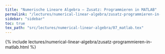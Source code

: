 ```yaml
---
title: "Numerische Lineare Algebra – Zusatz: Programmieren in MATLAB"
permalink: "/lectures/numerical-linear-algebra/zusatz-programmieren-in-matlab.html"
sidebar: "sidebar"
toc: true
tex_path: "src/lectures/numerical-linear-algebra/07_matlab.tex"
---
```


{% include lectures/numerical-linear-algebra/zusatz-programmieren-in-matlab.html %}